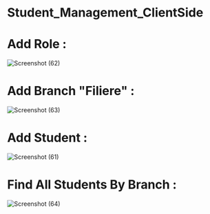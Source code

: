 # Student_Management_ClientSide

# Add Role :
![Screenshot (62)](https://github.com/Badr-Ait-Hammou/Student_Management_Jsp/assets/121731124/9ff0d773-4c75-4da5-a7f7-c7e9e8f32dee)


# Add Branch "Filiere" :

![Screenshot (63)](https://github.com/Badr-Ait-Hammou/Student_Management_Jsp/assets/121731124/2bc4544d-d804-4c9e-af35-a445358967c6)


# Add Student :

![Screenshot (61)](https://github.com/Badr-Ait-Hammou/Student_Management_Jsp/assets/121731124/b5b2f100-b4f7-44e5-bd5d-3f8a70528fd4)


# Find All Students By Branch :

![Screenshot (64)](https://github.com/Badr-Ait-Hammou/Student_Management_Jsp/assets/121731124/c100d5b3-36f9-4591-aac1-39eb1acd2366)

